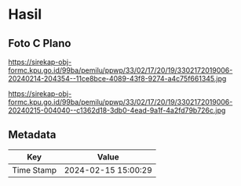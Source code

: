 # Hasil

## Foto C Plano

https://sirekap-obj-formc.kpu.go.id/99ba/pemilu/ppwp/33/02/17/20/19/3302172019006-20240214-204354--11ce8bce-4089-43f8-9274-a4c75f661345.jpg

https://sirekap-obj-formc.kpu.go.id/99ba/pemilu/ppwp/33/02/17/20/19/3302172019006-20240215-004040--c1362d18-3db0-4ead-9a1f-4a2fd79b726c.jpg


## Metadata

| Key        | Value               |
| ---------- | ------------------- |
| Time Stamp | 2024-02-15 15:00:29 |




